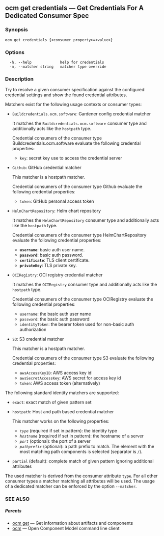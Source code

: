 ## ocm get credentials &mdash; Get Credentials For A Dedicated Consumer Spec

### Synopsis

```
ocm get credentials {<consumer property>=<value>}
```

### Options

```
  -h, --help             help for credentials
  -m, --matcher string   matcher type override
```

### Description


Try to resolve a given consumer specification against the configured credential
settings and show the found credential attributes.

Matchers exist for the following usage contexts or consumer types:
  - <code>Buildcredentials.ocm.software</code>: Gardener config credential matcher
    
    It matches the <code>Buildcredentials.ocm.software</code> consumer type and additionally acts like
    the <code>hostpath</code> type.
    
    Credential consumers of the consumer type Buildcredentials.ocm.software evaluate the following credential properties:
    
      - <code>key</code>: secret key use to access the credential server
    

  - <code>Github</code>: GitHub credential matcher
    
    This matcher is a hostpath matcher.
    
    Credential consumers of the consumer type Github evaluate the following credential properties:
    
      - <code>token</code>: GitHub personal access token
    

  - <code>HelmChartRepository</code>: Helm chart repository
    
    It matches the <code>HelmChartRepository</code> consumer type and additionally acts like 
    the <code>hostpath</code> type.
    
    Credential consumers of the consumer type HelmChartRepository evaluate the following credential properties:
    
    - **<code>username</code>**: basic auth user name.
    - **<code>password</code>**: basic auth password.
    - **<code>certificate</code>**: TLS client certificate.
    - **<code>privateKey</code>**: TLS private key.

  - <code>OCIRegistry</code>: OCI registry credential matcher
    
    It matches the <code>OCIRegistry</code> consumer type and additionally acts like 
    the <code>hostpath</code> type.
    
    Credential consumers of the consumer type OCIRegistry evaluate the following credential properties:
    
      - <code>username</code>: the basic auth user name
      - <code>password</code>: the basic auth password
      - <code>identityToken</code>: the bearer token used for non-basic auth authorization
    

  - <code>S3</code>: S3 credential matcher
    
    This matcher is a hostpath matcher.
    
    Credential consumers of the consumer type S3 evaluate the following credential properties:
    
      - <code>awsAccessKeyID</code>: AWS access key id
      - <code>awsSecretAccessKey</code>: AWS secret for access key id
      - <code>token</code>: AWS access token (alternatively)
    


The following standard identity matchers are supported:
  - <code>exact</code>: exact match of given pattern set
  - <code>hostpath</code>: Host and path based credential matcher
    
    This matcher works on the following properties:
    
    - *<code>type</code>* (required if set in pattern): the identity type 
    - *<code>hostname</code>* (required if set in pattern): the hostname of a server
    - *<code>port</code>* (optional): the port of a server
    - *<code>pathprefix</code>* (optional): a path prefix to match. The 
      element with the most matching path components is selected (separator is <code>/</code>).
    

  - <code>partial</code> (default): complete match of given pattern ignoring additional attributes

The used matcher is derived from the consumer attribute <code>type</code>.
For all other consumer types a matcher matching all attributes will be used.
The usage of a dedicated matcher can be enforced by the option <code>--matcher</code>.


### SEE ALSO

##### Parents

* [ocm get](ocm_get.md)	 &mdash; Get information about artifacts and components
* [ocm](ocm.md)	 &mdash; Open Component Model command line client

